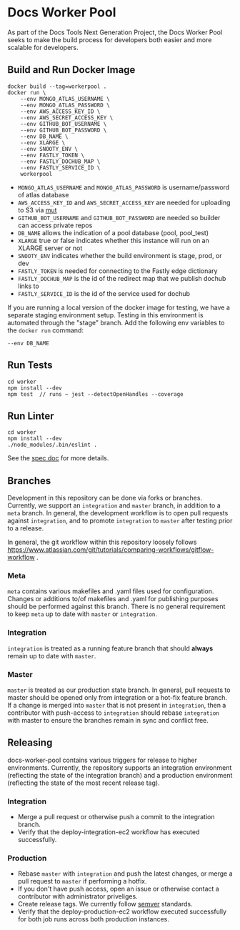 # Docs Worker Pool

As part of the Docs Tools Next Generation Project, the Docs Worker Pool seeks to make the build process for developers both easier and more scalable for developers. 

## Build and Run Docker Image
```
docker build --tag=workerpool .
docker run \
	--env MONGO_ATLAS_USERNAME \
	--env MONGO_ATLAS_PASSWORD \
	--env AWS_ACCESS_KEY_ID \
	--env AWS_SECRET_ACCESS_KEY \
	--env GITHUB_BOT_USERNAME \
	--env GITHUB_BOT_PASSWORD \
	--env DB_NAME \
	--env XLARGE \
	--env SNOOTY_ENV \
	--env FASTLY_TOKEN \
	--env FASTLY_DOCHUB_MAP \
	--env FASTLY_SERVICE_ID \
	workerpool
```
* `MONGO_ATLAS_USERNAME` and `MONGO_ATLAS_PASSWORD` is username/password of atlas database
* `AWS_ACCESS_KEY_ID` and `AWS_SECRET_ACCESS_KEY` are needed for uploading to S3 via [mut](https://github.com/mongodb/mut)
* `GITHUB_BOT_USERNAME` and `GITHUB_BOT_PASSWORD` are needed so builder can access private repos
* `DB_NAME` allows the indication of a pool database (pool, pool_test)
* `XLARGE` true or false indicates whether this instance will run on an XLARGE server or not
* `SNOOTY_ENV` indicates whether the build environment is stage, prod, or dev
* `FASTLY_TOKEN` is needed for connecting to the Fastly edge dictionary
* `FASTLY_DOCHUB_MAP` is the id of the redirect map that we publish dochub links to
* `FASTLY_SERVICE_ID` is the id of the service used for dochub

If you are running a local version of the docker image for testing, we have a separate staging environment setup. Testing in this environment is automated through the "stage" branch. Add the following env variables to the `docker run` command:
```
--env DB_NAME
```

## Run Tests
```
cd worker 
npm install --dev
npm test  // runs ~ jest --detectOpenHandles --coverage
```

## Run Linter
```
cd worker 
npm install --dev
./node_modules/.bin/eslint .
```

See the [spec doc](https://docs.google.com/document/d/1XZOuuGmozcLQRSDitx0UWhZzJaS4opR1JVwZqDp-N4g/edit?usp=sharing) for more details.

## Branches
Development in this repository can be done via forks or branches. Currently, we support an `integration` and `master` branch, in addition to a `meta` branch. In general, the development workflow is to open pull requests against `integration`, and to promote `integration` to `master` after testing prior to a release.

In general, the git workflow within this repository loosely follows https://www.atlassian.com/git/tutorials/comparing-workflows/gitflow-workflow .

### Meta
`meta` contains various makefiles and .yaml files used for configuration.
Changes or additions to/of makefiles and .yaml for publishing purposes should be performed against this branch.
There is no general requirement to keep `meta` up to date with `master` or `integration`.

### Integration
`integration` is treated as a running feature branch that should **always** remain up to date with `master`.

### Master
`master` is treated as our production state branch. In general, pull requests to master should be opened only from integration or a hot-fix feature branch.
If a change is merged into `master` that is not present in `integration`, then a contributor with push-access to `integration` should rebase `integration` with master to ensure the branches remain in sync and conflict free. 

## Releasing
docs-worker-pool contains various triggers for release to higher environments. Currently, the repository supports an integration environment (reflecting the state of the integration branch) and a production environment (reflecting the state of the most recent release tag). 

### Integration
 - Merge a pull request or otherwise push a commit to the integration branch. 
 - Verify that the deploy-integration-ec2 workflow has executed successfully.

### Production
 - Rebase `master` with `integration` and push the latest changes, or merge a pull request to `master` if performing a hotfix.
 - If you don't have push access, open an issue or otherwise contact a contributor with administrator priveliges. 
 - Create release tags. We currently follow [semver](https://semver.org/) standards.
 - Verify that the deploy-production-ec2 workflow executed successfully for both job runs across both production instances.
